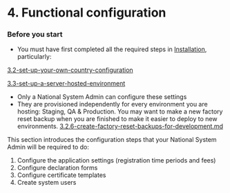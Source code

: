 # 4. Functional configuration



### Before you start

* You must have first completed all the required steps in [Installation](3.-installation/), particularly:&#x20;

[3.2-set-up-your-own-country-configuration](3.-installation/3.2-set-up-your-own-country-configuration/ "mention")

[3.3-set-up-a-server-hosted-environment](3.-installation/3.3-set-up-a-server-hosted-environment/ "mention")

* Only a National System Admin can configure these settings
* They are provisioned independently for every environment you are hosting: Staging, QA & Production.  You may want to make a new factory reset backup when you are finished to make it easier to deploy to new environments. [3.2.6-create-factory-reset-backups-for-development.md](3.-installation/3.2-set-up-your-own-country-configuration/3.2.6-create-factory-reset-backups-for-development.md "mention")

This section introduces the configuration steps that your National System Admin will be required to do: &#x20;

1. Configure the application settings (registration time periods and fees)
2. Configure declaration forms
3. Configure certificate templates
4. Create system users
